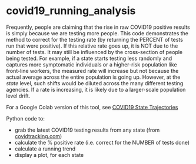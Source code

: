 # covid19_running_analysis

Frequently, people are claiming that the rise in raw COVID19 positive results is simply because we are testing more people. This code demonstrates the method to correct for the testing rate (by returning the PERCENT of tests run that were positive). If this relative rate goes up, it is NOT due to the number of tests. It may still be influenced by the cross-section of people being tested. For example, if a state starts testing less randomly and captures more symptomatic individuals or a higher-risk population like front-line workers, the measured rate will increase but not because the actual average across the entire population is going up. However, at the *state* level, such shifts would be diluted across the many different testing agencies. If a rate is increasing, it is likely due to a larger-scale population level drift.

For a Google Colab version of this tool, see [COVID19 State Trajectories](https://colab.research.google.com/drive/1xg70PshvTjZJRqFKLZWWTpybttnUPbvT)

Python code to:
* grab the latest COVID19 testing results from any state (from [covidtracking.com](http://covidtracking.com))
* calculate the % positive rate (i.e. correct for the NUMBER of tests done)
* calculate a running trend
* display a plot, for each state

